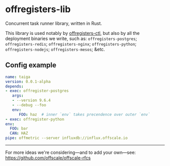 offregisters-lib
================

Concurrent task runner library, written in Rust.

This library is used notably by [offregisters-ctl](https://github.com/offregisters-ctl), but also by all the deployment binaries we
write, such as: `offregisters-postgres`; `offregisters-redis`; `offregisters-nginx`; `offregisters-python`; `offregisters-nodejs`; 
`offregisters-mesos`; &etc.

## Config example
```yaml
name: taiga
version: 0.0.1-alpha
depends:
- exec: offregister-postgres
   args:
   - --version 9.6.4
   - --debug --foo
   env:
      FOO: haz  # inner `env` takes precendence over outer `env`
- exec: offregister-python
env:
  FOO: bar
  CAN: HAZ
pipe: offmetric --server influxdb://influx.offscale.io
```

---

For more ideas we're considering—and to add your own—see: https://github.com/offscale/offscale-rfcs
